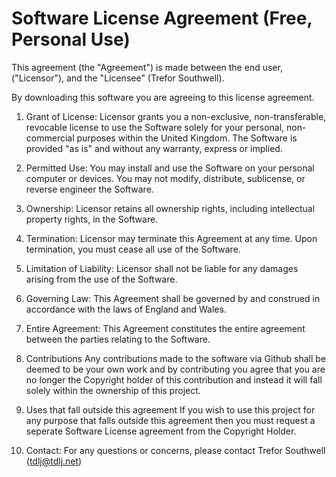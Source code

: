 # Software License Agreement (Free, Personal Use)

This agreement (the "Agreement") is made between the end user, ("Licensor"), and the "Licensee" (Trefor Southwell).

By downloading this software you are agreeing to this license agreement.

1. Grant of License:
Licensor grants you a non-exclusive, non-transferable, revocable license to use the Software solely for your personal, non-commercial purposes within the United Kingdom.
The Software is provided "as is" and without any warranty, express or implied.

2. Permitted Use:
You may install and use the Software on your personal computer or devices.
You may not modify, distribute, sublicense, or reverse engineer the Software.

3. Ownership:
Licensor retains all ownership rights, including intellectual property rights, in the Software.

4. Termination:
Licensor may terminate this Agreement at any time.
Upon termination, you must cease all use of the Software.

5. Limitation of Liability:
Licensor shall not be liable for any damages arising from the use of the Software.

6. Governing Law:
This Agreement shall be governed by and construed in accordance with the laws of England and Wales.

7. Entire Agreement:
This Agreement constitutes the entire agreement between the parties relating to the Software.

8. Contributions
Any contributions made to the software via Github shall be deemed to be your own work and by contributing you agree that you are no longer the Copyright holder of this contribution and instead it will fall solely within the ownership of this project.

9. Uses that fall outside this agreement
If you wish to use this project for any purpose that falls outside this agreement then you must request a seperate Software License agreement from the Copyright Holder.

10. Contact:
For any questions or concerns, please contact Trefor Southwell (<tdlj@tdlj.net>)
